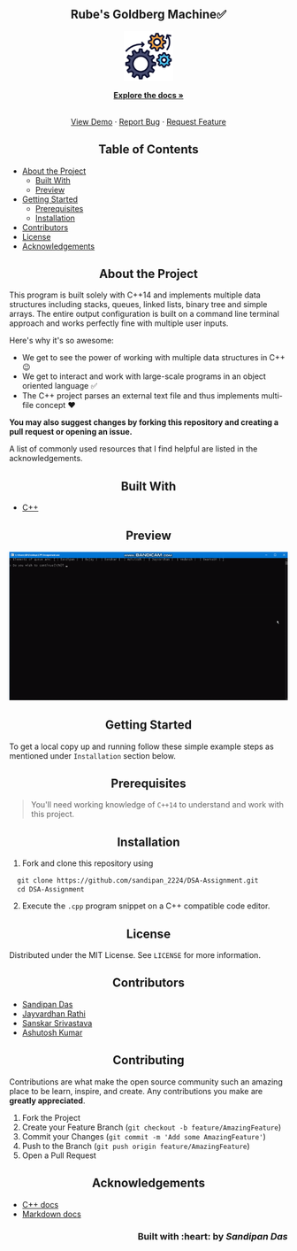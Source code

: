 <h2 align="center">Rube's Goldberg Machine✅</h2>

<p align="center">
   <img src="img/engineering.png" alt="Logo" height=90 weight=90/>
</p>

<p align="center">
  <a href="https://github.com/sandip2224/DSA-Assignment"><strong>Explore the docs »</strong></a>
</p>

<!-- PROJECT LOGO -->
  <p align="center">
    <br />
    <a href="https://github.com/sandip2224/DSA-Assignment">View Demo</a>
    ·
    <a href="https://github.com/sandip2224/DSA-Assignment/issues">Report Bug</a>
    ·
    <a href="https://github.com/sandip2224/DSA-Assignment/issues">Request Feature</a>
  </p>

<!-- TABLE OF CONTENTS -->
<h2 align="center">Table of Contents</h2>

- [About the Project](#about-the-project)
  - [Built With](#built-with)
  - [Preview](#preview)
- [Getting Started](#getting-started)
  - [Prerequisites](#prerequisites)
  - [Installation](#installation)
- [Contributors](#contributors)
- [License](#license)
- [Acknowledgements](#acknowledgements)


<!-- ABOUT THE PROJECT -->

<h2 align="center">About the Project</h2>


This program is built solely with C++14 and implements multiple data structures including stacks, queues, linked lists, binary tree and simple arrays. The entire output configuration is built on a command line terminal approach and works perfectly fine with multiple user inputs.


Here's why it's so awesome:  

* We get to see the power of working with multiple data structures in C++ 😉
* We get to interact and work with large-scale programs in an object oriented language ✅
* The C++ project parses an external text file and thus implements multi-file concept :heart:

**You may also suggest changes by forking this repository and creating a pull request or opening an issue.**  

A list of commonly used resources that I find helpful are listed in the acknowledgements.  


<!-- BUILT WITH -->  

<h2 align="center">Built With</h2>

 - [C++](https://www.w3schools.com/cpp/)

<h2 align="center">Preview</h2>

<p align="center"><img src="img/preview.gif" alt="Preview Gif"/></p>

<!-- GETTING STARTED -->

<h2 align="center">Getting Started</h2>

To get a local copy up and running follow these simple example steps as mentioned under `Installation` section below. 


<!-- PREREQUISITES -->

<h2 align="center">Prerequisites</h2>

> You'll need working knowledge of `C++14` to understand and work with this project.


<!-- INSTALLATION -->
<h2 align="center">Installation</h2>

1. Fork and clone this repository using  

```
  git clone https://github.com/sandipan_2224/DSA-Assignment.git
  cd DSA-Assignment    
```  

2. Execute the `.cpp` program snippet on a C++ compatible code editor.  


<!-- LICENSE -->  

<h2 align="center">License</h2>

Distributed under the MIT License. See `LICENSE` for more information.  


<h2 align="center">Contributors</h2>

- [Sandipan Das](https://github.com/sandip2224)
- [Jayvardhan Rathi](https://github.com/ComputerScientist-01)
- [Sanskar Srivastava](https://github.com/sanskis)
- [Ashutosh Kumar](https://github.com/Ashu-tosh-Kr)


<!-- CONTRIBUTING -->

<h2 align="center">Contributing</h2>

Contributions are what make the open source community such an amazing place to be learn, inspire, and create. Any contributions you make are **greatly appreciated**.

1. Fork the Project
2. Create your Feature Branch (`git checkout -b feature/AmazingFeature`)
3. Commit your Changes (`git commit -m 'Add some AmazingFeature'`)
4. Push to the Branch (`git push origin feature/AmazingFeature`)
5. Open a Pull Request  


<!-- ACKNOWLEDGEMENTS -->

<h2 align="center">Acknowledgements</h2>

* [C++ docs](https://www.w3schools.com/cpp/)
* [Markdown docs](https://www.markdownguide.org/)

<h3 align="right">Built with :heart: by <em>Sandipan Das</em></h3>
